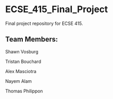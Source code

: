 # ECSE_415_Final_Project
Final project repository for ECSE 415.

## Team Members:
Shawn Vosburg

Tristan Bouchard

Alex Masciotra

Nayem Alam

Thomas Philippon
